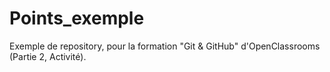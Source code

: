 # Points_exemple
Exemple de repository,  pour la formation "Git &amp; GitHub" d'OpenClassrooms (Partie 2, Activité).
